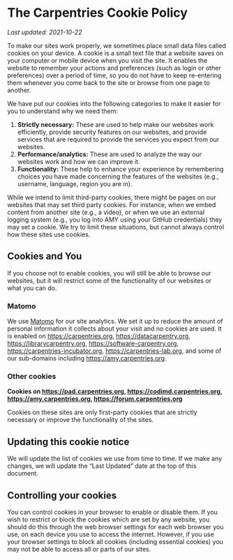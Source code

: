 # The Carpentries Cookie Policy

_Last updated: 2021-10-22_

To make our sites work properly, we sometimes place small data files called cookies on your device. A cookie is a small text file that a website saves on your computer or mobile device when you visit the site. It enables the website to remember your actions and preferences (such as login or other preferences) over a period of time, so you do not have to keep re-entering them whenever you come back to the site or browse from one page to another.
 
We have put our cookies into the following categories to make it easier for you to understand why we need them:
 
1. **Strictly necessary:** These are used to help make our websites work
   efficiently, provide security features on our websites, and provide services
   that are required to provide the services you expect from our websites.
2. **Performance/analytics:** These are used to analyze the way our websites
   work and how we can improve it.
3. **Functionality:** These help to enhance your experience by remembering
   choices you have made concerning the features of the websites (e.g.,
   username, language, region you are in).
   
While we intend to limit third-party cookies, there might be pages on our
websites that may set third party cookies. For instance, when we embed content
from another site (e.g., a video), or when we use an external logging system
(e.g., you log into AMY using your GitHub credentials) they may set a cookie. We
try to limit these situations, but cannot always control how these sites use
cookies.

## Cookies and You
 
If you choose not to enable cookies, you will still be able to browse our
websites, but it will restrict some of the functionality of our websites or what
you can do.


<style>
table th:first-of-type {
    width: 10%;
}
table th:nth-of-type(2) {
    width: 70%;
}
table th:nth-of-type(3) {
    width: 10%;
}
table th:nth-of-type(4) {
    width: 10%;
}
/* We overwrite these classes to ensure the table fits in the page */
.wy-table-responsive table td, .wy-table-responsive table th {
    white-space: normal
}
</style>

### Matomo

We use [Matomo](https://matomo.org/) for our site analytics. We set it up to reduce the amount of
personal information it collects about your visit and no cookies are used. It is
enabled on <https://carpentries.org>, <https://datacarpentry.org>, <https://librarycarpentry.org>,
<https://software-carpentry.org>, <https://carpentries-incubator.org>, <https://carpentries-lab.org>, and some
of our sub-domains including <https://amy.carpentries.org>.

### Other cookies

**Cookies on <https://pad.carpentries.org>, <https://codimd.carpentries.org>, <https://amy.carpentries.org>, <https://forum.carpentries.org>**

Cookies on these sites are only first-party cookies that are strictly necessary or improve the functionality of the sites.


## Updating this cookie notice

We will update the list of cookies we use from time to time. If we make any changes, we will update the “Last Updated” date at the top of this document.
 

## Controlling your cookies
 
You can control cookies in your browser to enable or disable them. If you wish
to restrict or block the cookies which are set by any website, you should do
this through the web browser settings for each web browser you use, on each
device you use to access the internet. However, if you use your browser settings
to block all cookies (including essential cookies) you may not be able to access
all or parts of our sites.
